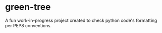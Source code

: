# green-tree
A fun work-in-progress project created to check python code's formatting per PEP8 conventions.

